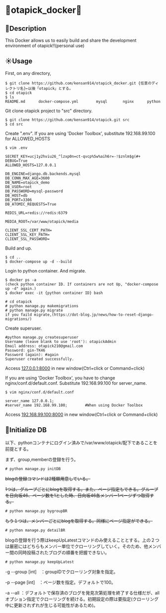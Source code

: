 # :whale:otapick_docker:whale2:

## :deciduous_tree:Description
This Docker allows us to easily build and share the development environment of otapick!!(personal use)

## :sunny:Usage

First, on any directory,
```
$ git clone https://github.com/kensan914/otapick_docker.git {任意のディレクトリ名}←以後「otapick」とする。
$ cd otapick
$ ls
README.md      docker-compose.yml        mysql       nginx      python
```
Git clone otapick project to "src" directory.
```
$ git clone https://github.com/kensan914/otapick.git src
$ cd src
```
Create ".env". If you are using 'Docker Toolbox', substitute 192.168.99.100 for ALLOWED_HOSTS 
```
$ vim .env
```
```
SECRET_KEY=ucj1y2hviu26_^lzxp0n=ct-qvcp%5w%aih6r=-!$znlm$g(#+
DEBUG=True
ALLOWED_HOSTS=127.0.0.1

DB_ENGINE=django.db.backends.mysql
DB_CONN_MAX_AGE=3600
DB_NAME=otapick_demo
DB_USER=root
DB_PASSWORD=mysql-password
DB_HOST=db
DB_PORT=3306
DB_ATOMIC_REQUESTS=True

REDIS_URL=redis://redis:6379

MEDIA_ROOT=/var/www/otapick/media

CLIENT_SSL_CERT_PATH=
CLIENT_SSL_KEY_PATH=
CLIENT_SSL_PASSWORD=
```

Build and up.
```
$ cd ..
$ docker-compose up -d --build
```
Login to python container. And migrate.
```
$ docker ps -a
(check python container ID. If containers are not Up, "docker-compose up -d" again.)
$ docker exec -it {python container ID} bash
```
```
# cd otapick
# python manage.py makemigrations
# python manage.py migrate
if you faild migrate,(https://dot-blog.jp/news/how-to-reset-django-migrations/)
```
Create superuser.
```
#python manage.py createsuperuser
Username (leave blank to use 'root'): otapickAdmin
Email address: otapick210@gmail.com
Password: gin-TK46
Password (again): #again
Superuser created successfully.
```
Access [127.0.0.1:8000](http://127.0.0.1:8000/) in new window(Ctrl+click or Command+click)

If you are using 'Docker Toolbox', you have to change nginx/conf.d/default.conf.
Substitute 192.168.99.100 for server_name.
```
$ vim nginx/conf.d/default.conf

server_name 127.0.0.1;
#server_name 192.168.99.100;        #When using Docker Toolbox
```
Access [192.168.99.100:8000](http://192.168.99.100:8000/) in new window(Ctrl+click or Command+click)

## :rainbow:Initialize DB
以下、pythonコンテナにログイン済みで/var/www/otapick/配下であることを前提とする。

まず、group,memberの登録を行う。
```
# python manage.py initDB
```
~~blogの登録コマンドは2種類用意している。~~

~~1つは、グループごとにblogを取得する。また、ページ指定もできる。グループを日向坂46、ページ数を1とした時、日向坂46各メンバー1ページずつ取得する。~~
```
# python manage.py bygroupBR
```
~~もう１つは、メンバーごとにblogを取得する。同様にページ指定ができる。~~
```
# python manage.py detailBR
```
blogの登録を行う際はkeepUpLatestコマンドのみ使えることとする。上の２つは厳密にはどちらもメンバー単位でクローリングしていく。そのため、他メンバー間の同時投稿されたブログの順番を把握できない。
```
# python manage.py keepUpLatest
```
-g --group [int]　：groupIDでクローリング対象を指定。

-p --page [int]　：ページ数を指定。デフォルトで100。

-a --all ：デフォルトで保存済のブログを発見次第処理を終了する仕様だが、allオプション指定でクローリングを続ける。初期設定の際は要指定(クローリング中に更新されずれが生じる可能性があるため)。
